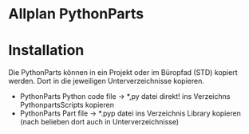 # Allplan PythonParts


# Installation 
Die PythonParts können in ein Projekt oder im Büropfad (STD) kopiert werden. Dort in die jeweiligen Unterverzeichnisse kopieren.

- PythonParts Python code file → *,py datei direkt! ins Verzeichns PythonpartsScripts kopieren
- PythonParts Part file → *.pyp datei ins Verzeichnis Library kopieren (nach belieben dort auch in Unterverzeichnisse)

